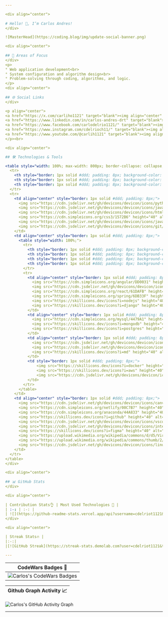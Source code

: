 ```yaml
---

<div align="center">
  
# Hello! 👋, I’m Carlos Andres!
</div>

![MasterHead](https://coding.blog/img/update-social-banner.png)

<div align="center">
  
## 🎯 Areas of Focus
</div>
<p>
° Web application development<br>
° System configuration and algorithm design<br>
° Problem-solving through coding, algorithms, and logic.
</p>
<div align="center">
  
## 🌐 Social Links
</div>

<p align="center">
<a href="https://x.com/carliho1121" target="blank"><img align="center" src="https://raw.githubusercontent.com/rahuldkjain/github-profile-readme-generator/master/src/images/icons/Social/twitter.svg" alt="https://x.com/carliho1121" height="30" width="40" /></a>
<a href="https://www.linkedin.com/in/carlos-andres-drt" target="blank"><img align="center" src="https://raw.githubusercontent.com/rahuldkjain/github-profile-readme-generator/master/src/images/icons/Social/linked-in-alt.svg" alt="www.linkedin.com/in/carlos-andres-drt" height="30" width="40" /></a>
<a href="https://www.facebook.com/carlodelrio1121/" target="blank"><img align="center" src="https://raw.githubusercontent.com/rahuldkjain/github-profile-readme-generator/master/src/images/icons/Social/facebook.svg" alt="https://www.facebook.com/carlodelrio1121/" height="30" width="40" /></a>
<a href="https://www.instagram.com/cdelrioch11/" target="blank"><img align="center" src="https://raw.githubusercontent.com/rahuldkjain/github-profile-readme-generator/master/src/images/icons/Social/instagram.svg" alt="https://www.instagram.com/cdelrioch11/" height="30" width="40" /></a>
<a href="https://www.youtube.com/@carlih1121" target="blank"><img align="center" src="https://raw.githubusercontent.com/rahuldkjain/github-profile-readme-generator/master/src/images/icons/Social/youtube.svg" alt="https://www.youtube.com/@carlih1121" height="30" width="40" /></a>
</p><br>

<div align="center">

## 🛠️ Technologies & Tools

<table style="width: 100%; max-width: 800px; border-collapse: collapse; margin: auto;">
  <tr>
    <th style="border: 1px solid #ddd; padding: 8px; background-color: #f2f2f2;">Programming Skills ✨</th>
    <th style="border: 1px solid #ddd; padding: 8px; background-color: #f2f2f2;">Learning & Growth 🧠</th>
    <th style="border: 1px solid #ddd; padding: 8px; background-color: #f2f2f2;">Other Tools 🎲</th>
  </tr>
  <tr>
    <td align="center" style="border: 1px solid #ddd; padding: 8px;">
      <img src="https://cdn.jsdelivr.net/gh/devicons/devicon/icons/python/python-original.svg" height="40" alt="Python" />
      <img src="https://cdn.jsdelivr.net/gh/devicons/devicon/icons/java/java-original.svg" height="40" alt="Java" />
      <img src="https://cdn.jsdelivr.net/gh/devicons/devicon/icons/html5/html5-original.svg" height="40" alt="HTML" />
      <img src="https://cdn.simpleicons.org/css3/1572B6" height="40" alt="CSS" />
      <img src="https://cdn.jsdelivr.net/gh/devicons/devicon/icons/javascript/javascript-original.svg" height="40" alt="JavaScript" />
      <img src="https://cdn.jsdelivr.net/gh/devicons/devicon/icons/git/git-original.svg" height="40" alt="Git" />
    </td>
    <td align="center" style="border: 1px solid #ddd; padding: 8px;">
      <table style="width: 100%;">
        <tr>
          <th style="border: 1px solid #ddd; padding: 8px; background-color: #f2f2f2;">Frameworks & Libraries</th>
          <th style="border: 1px solid #ddd; padding: 8px; background-color: #f2f2f2;">Databases</th>
          <th style="border: 1px solid #ddd; padding: 8px; background-color: #f2f2f2;">Other Languages </th>
          <th style="border: 1px solid #ddd; padding: 8px; background-color: #f2f2f2;">Container and Deploy</th>
        </tr>
        <tr>
          <td align="center" style="border: 1px solid #ddd; padding: 8px;">
            <img src="https://cdn.simpleicons.org/angular/DD0031" height="40" alt="Angular" />
            <img src="https://cdn.jsdelivr.net/gh/devicons/devicon/icons/bootstrap/bootstrap-original.svg" height="40" alt="Bootstrap" />
            <img src="https://cdn.simpleicons.org/react/61DAFB" height="40" alt="React" /> <br>
            <img src="https://cdn.simpleicons.org/spring/6DB33F" height="40" alt="Spring" />
            <img src="https://skillicons.dev/icons?i=nodejs" height="40" alt="nodejs logo"  />
            <img src="https://skillicons.dev/icons?i=django" height="40" alt="Django" />
          </td>
          <td align="center" style="border: 1px solid #ddd; padding: 8px;">
            <img src="https://cdn.simpleicons.org/mysql/4479A1" height="40" alt="MySQL" />
            <img src="https://skillicons.dev/icons?i=mongodb" height="40" alt="MongoDB" />
            <img src="https://skillicons.dev/icons?i=postgres" height="40" alt="postgresql logo"  />
          </td>
          <td align="center" style="border: 1px solid #ddd; padding: 8px;">
            <img src="https://cdn.jsdelivr.net/gh/devicons/devicon/icons/cplusplus/cplusplus-original.svg" height="40" alt="C++" />
            <img src="https://cdn.jsdelivr.net/gh/devicons/devicon/icons/c/c-original.svg" height="40" alt="C" />
            <img src="https://skillicons.dev/icons?i=md" height="40" alt="markdown logo"  />
          </td>
          <td style="border: 1px solid #ddd; padding: 8px;">
              <img src="https://skillicons.dev/icons?i=docker" height="40" alt="docker logo"  />
              <img src="https://skillicons.dev/icons?i=aws" height="40" alt="amazonwebservices logo"  />
              <img src="https://cdn.jsdelivr.net/gh/devicons/devicon/icons/googlecloud/googlecloud-original.svg" height="40" alt="googlecloud logo"  />
          </td>
        </tr>
      </table>
    </td>
    <td align="center" style="border: 1px solid #ddd; padding: 8px;">
      <img src="https://cdn.jsdelivr.net/gh/devicons/devicon/icons/canva/canva-original.svg" height="40" alt="Canva" />
      <img src="https://cdn.simpleicons.org/netlify/00C7B7" height="40" alt="Netlify" />
      <img src="https://cdn.simpleicons.org/anaconda/44A833" height="40" alt="Anaconda" />
      <img src="https://skillicons.dev/icons?i=github" height="40" alt="GitHub" />
      <img src="https://cdn.jsdelivr.net/gh/devicons/devicon/icons/vscode/vscode-original.svg" height="40" alt="VSCode" /> <br>
      <img src="https://cdn.jsdelivr.net/gh/devicons/devicon/icons/intellij/intellij-original.svg" height="40" alt="intellij logo"  />
      <img src="https://skillicons.dev/icons?i=figma" height="40" alt="figma logo"  />
      <img src="https://upload.wikimedia.org/wikipedia/commons/d/d5/Virtualbox_logo.png" height="40" alt="VBox" />
      <img src="https://upload.wikimedia.org/wikipedia/commons/thumb/2/2b/Kali-dragon-icon.svg/2048px-Kali-dragon-icon.svg.png" height="40" alt="Kali Linux" />
      <img src="https://cdn.jsdelivr.net/gh/devicons/devicon/icons/linux/linux-original.svg" height="40" alt="linux logo"  />
    </td>
  </tr>
</table>
</div>

<div align="center">
  
## 📊 GitHub Stats
</div>

<div align="center">
  
| Contribution Stats👌 | Most Used Technologies 🚦 |
| :-: | :-: |
| ![](https://github-readme-stats.vercel.app/api?username=cdelriot1121&theme=holi&hide_border=false&include_all_commits=false&count_private=true)|[![Top Langs](https://github-readme-stats.vercel.app/api/top-langs/?username=cdelriot1121&layout=donut-vertical&theme=holi)](https://github.com/anuraghazra/github-readme-stats)
</div>

<div align="center">

| Streak Stats🔥 |
|:-:|
|[![GitHub Streak](https://streak-stats.demolab.com?user=cdelriot1121&theme=holi-theme&background=70%2C000032%2C000000)](https://git.io/streak-stats)|

---
```


|CodeWars Badges 🦅|
|:-:|
|![Carlos's CodeWars Badges](https://www.codewars.com/users/carlih1121/badges/large)|

|Github Graph Activity 📈|
|:-:|
![Carlos's GitHub Activity Graph](https://github-readme-activity-graph.vercel.app/graph?username=cdelriot1121&&bg_color=010e20&color=ffffff&line=599cfc&point=f9fafa&area=true&hide_border=true)



</div>

---
